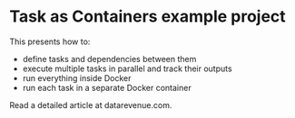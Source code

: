# Task as Containers example project

This presents how to:
- define tasks and dependencies between them
- execute multiple tasks in parallel and track their outputs
- run everything inside Docker
- run each task in a separate Docker container

Read a detailed article at datarevenue.com.